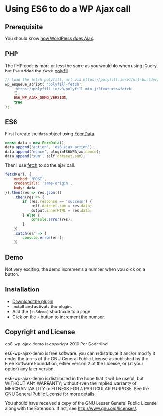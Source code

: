 # Using ES6 to do a WP Ajax call

## Prerequisite

You should know [how WordPress does Ajax](https://developer.wordpress.org/plugins/javascript/ajax/).

## PHP

The PHP code is more or less the same as you would do when using jQuery, but I've added the `fetch` [polyfill](https://en.wikipedia.org/wiki/Polyfill_(programming))

```php
// Load the fetch polyfill, url via https://polyfill.io/v3/url-builder/.
wp_enqueue_script( 'polyfill-fetch',
	'https://polyfill.io/v3/polyfill.min.js?features=fetch',
	[],
	ES6_WP_AJAX_DEMO_VERSION,
	true
);
```

## ES6

First I create the `data` object using [FormData](https://javascript.info/formdata).

```javascript
const data = new FormData();
data.append('action', 'es6_ajax_action');
data.append('nonce', pluginES6WPAjax.nonce);
data.append('sum', self.dataset.sum);
```

Then I use [fetch](https://javascript.info/fetch) to do the ajax call.

```javascript
fetch(url, {
	method: 'POST',
	credentials: 'same-origin',
	body: data
}).then(res => res.json())
	.then(res => {
		if (res.response == 'success') {
			self.dataset.sum = res.data;
			output.innerHTML = res.data;
		} else {
			console.error(res);
		}
	})
	.catch(err => {
		console.error(err);
	})
```

## Demo

Not very exciting, the demo increments a number when you click on a button.

## Installation

- [Download the plugin](https://github.com/soderlind/es6-wp-ajax-demo/archive/master.zip)
- Install and activate the plugin.
- Add the `[es6demo]` shortcode to a page.
- Click on the `+` button to increment the number.

## Copyright and License

es6-wp-ajax-demo is copyright 2019 Per Soderlind

es6-wp-ajax-demo is free software: you can redistribute it and/or modify it under the terms of the GNU General Public License as published by the Free Software Foundation, either version 2 of the License, or (at your option) any later version.

es6-wp-ajax-demo is distributed in the hope that it will be useful, but WITHOUT ANY WARRANTY; without even the implied warranty of MERCHANTABILITY or FITNESS FOR A PARTICULAR PURPOSE. See the GNU General Public License for more details.

You should have received a copy of the GNU Lesser General Public License along with the Extension. If not, see http://www.gnu.org/licenses/.


